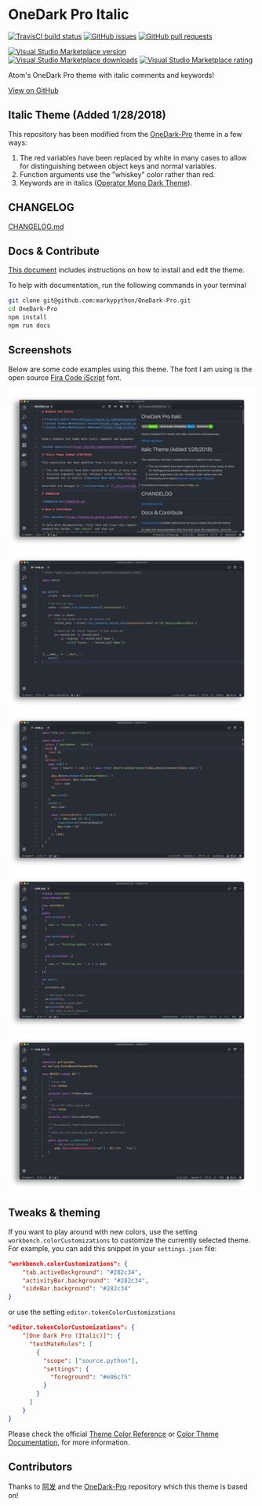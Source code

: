 # OneDark Pro Italic

[![TravisCI build status](https://travis-ci.com/markypython/OneDark-Pro.svg?branch=master)](https://travis-ci.com/markypython/OneDark-Pro)
[![GitHub issues](https://img.shields.io/github/issues/markypython/OneDark-Pro.svg)](https://github.com/markypython/OneDark-Pro/issues)
[![GitHub pull requests](https://img.shields.io/github/issues-pr/markypython/OneDark-Pro.svg)](https://github.com/markypython/OneDark-Pro/pulls)

[![Visual Studio Marketplace version](https://img.shields.io/vscode-marketplace/v/markskelton.one-dark-pro-italic.svg)](https://marketplace.visualstudio.com/items?itemName=markskelton.one-dark-pro-italic)
[![Visual Studio Marketplace downloads](https://img.shields.io/vscode-marketplace/d/markskelton.one-dark-pro-italic.svg)](https://marketplace.visualstudio.com/items?itemName=markskelton.one-dark-pro-italic)
[![Visual Studio Marketplace rating](https://img.shields.io/vscode-marketplace/r/markskelton.one-dark-pro-italic.svg)](https://marketplace.visualstudio.com/items?itemName=markskelton.one-dark-pro-italic#review-details)

Atom's OneDark Pro theme with italic comments and keywords!

[View on GitHub](https://github.com/markypython/OneDark-Pro)

## Italic Theme (Added 1/28/2018)

This repository has been modified from the [OneDark-Pro](https://github.com/Binaryify/OneDark-Pro) theme in a few ways:

1. The red variables have been replaced by white in many cases to allow for distinguishing between object keys and normal variables.
1. Function arguments use the "whiskey" color rather than red.
1. Keywords are in italics ([Operator Mono Dark Theme](https://github.com/vharadkou/OperatorMonoDarkTheme)).

## CHANGELOG

[CHANGELOG.md](CHANGELOG.md)

## Docs & Contribute

[This document](https://binaryify.github.io/OneDark-Pro) includes instructions on how to install and edit the theme.

To help with documentation, run the following commands in your terminal

```bash
git clone git@github.com:markypython/OneDark-Pro.git
cd OneDark-Pro
npm install
npm run docs
```

## Screenshots

Below are some code examples using this theme. The font I am using is the open source [Fira Code iScript](https://github.com/kencrocken/FiraCodeiScript) font.

![Markdown code example](https://raw.githubusercontent.com/markypython/OneDark-Pro/master/static/markdown.png)
![Python code example](https://raw.githubusercontent.com/markypython/OneDark-Pro/master/static/python.png)
![JavaScript code example](https://raw.githubusercontent.com/markypython/OneDark-Pro/master/static/js.png)
![C++ code example](https://raw.githubusercontent.com/markypython/OneDark-Pro/master/static/cpp.png)
![PHP code example](https://raw.githubusercontent.com/markypython/OneDark-Pro/master/static/php.png)

## Tweaks & theming

If you want to play around with new colors, use the setting `workbench.colorCustomizations` to customize the currently selected theme. For example, you can add this snippet in your `settings.json` file:

```json
"workbench.colorCustomizations": {
    "tab.activeBackground": "#282c34",
    "activityBar.background": "#282c34",
    "sideBar.background": "#282c34"
}
```

or use the setting `editor.tokenColorCustomizations`

```json
"editor.tokenColorCustomizations": {
    "[One Dark Pro (Italic)]": {
      "textMateRules": [
        {
          "scope": ["source.python"],
          "settings": {
            "foreground": "#e06c75"
          }
        }
      ]
    }
}
```

Please check the official
[Theme Color Reference](https://code.visualstudio.com/docs/getstarted/theme-color-reference) or
[Color Theme Documentation](https://code.visualstudio.com/docs/getstarted/themes), for more information.

## Contributors

Thanks to [阿发](https://github.com/Binaryify) and the [OneDark-Pro](https://github.com//OneDark-Pro) repository which this theme is based on!
